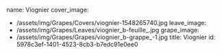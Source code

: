 name: Viognier
cover_image:
  - /assets/img/Grapes/Covers/viognier-1548265740.jpg
leave_image:
  - /assets/img/Grapes/Leaves/viognier_b-feuille_.jpg
grape_image:
  - /assets/img/Grapes/Grapes/viognier_b-grappe_-1.jpg
title: Viognier
id: 5978c3ef-1401-4523-8cb3-b7edc91e0ee0
